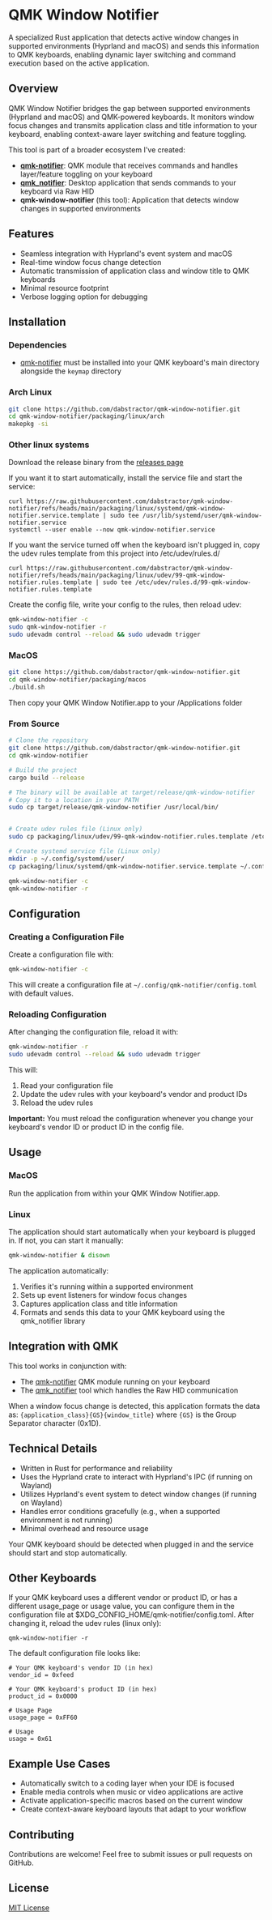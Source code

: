 # QMK Window Notifier

A specialized Rust application that detects active window changes in supported environments (Hyprland and macOS) and sends this information to QMK keyboards, enabling dynamic layer switching and command execution based on the active application.

## Overview

QMK Window Notifier bridges the gap between supported environments (Hyprland and macOS) and QMK-powered keyboards. It monitors window focus changes and transmits application class and title information to your keyboard, enabling context-aware layer switching and feature toggling.

This tool is part of a broader ecosystem I've created:
- **[qmk-notifier](https://github.com/dabstractor/qmk-notifier)**: QMK module that receives commands and handles layer/feature toggling on your keyboard
- **[qmk_notifier](https://github.com/dabstractor/qmk_notifier)**: Desktop application that sends commands to your keyboard via Raw HID
- **qmk-window-notifier** (this tool): Application that detects window changes in supported environments

## Features

- Seamless integration with Hyprland's event system and macOS
- Real-time window focus change detection
- Automatic transmission of application class and window title to QMK keyboards
- Minimal resource footprint
- Verbose logging option for debugging

## Installation

### Dependencies

- [qmk-notifier](https://github.com/dabstractor/qmk-notifier) must be installed into your QMK keyboard's main directory alongside the `keymap` directory

### Arch Linux

```bash
git clone https://github.com/dabstractor/qmk-window-notifier.git
cd qmk-window-notifier/packaging/linux/arch
makepkg -si
```

### Other linux systems
Download the release binary from the [releases page](https://github.com/dabstractor/qmk-window-notifier/releases)

If you want it to start automatically, install the service file and start the service:
```
curl https://raw.githubusercontent.com/dabstractor/qmk-window-notifier/refs/heads/main/packaging/linux/systemd/qmk-window-notifier.service.template | sudo tee /usr/lib/systemd/user/qmk-window-notifier.service
systemctl --user enable --now qmk-window-notifier.service
```
If you want the service turned off when the keyboard isn't plugged in, copy the udev rules template from this project into /etc/udev/rules.d/
```
curl https://raw.githubusercontent.com/dabstractor/qmk-window-notifier/refs/heads/main/packaging/linux/udev/99-qmk-window-notifier.rules.template | sudo tee /etc/udev/rules.d/99-qmk-window-notifier.rules.template
```
Create the config file, write your config to the rules, then reload udev:
```bash
qmk-window-notifier -c
sudo qmk-window-notifier -r
sudo udevadm control --reload && sudo udevadm trigger
```

### MacOS
```bash
git clone https://github.com/dabstractor/qmk-window-notifier.git
cd qmk-window-notifier/packaging/macos
./build.sh
```
Then copy your QMK Window Notifier.app to your /Applications folder

### From Source

```bash
# Clone the repository
git clone https://github.com/dabstractor/qmk-window-notifier.git
cd qmk-window-notifier

# Build the project
cargo build --release

# The binary will be available at target/release/qmk-window-notifier
# Copy it to a location in your PATH
sudo cp target/release/qmk-window-notifier /usr/local/bin/


# Create udev rules file (Linux only)
sudo cp packaging/linux/udev/99-qmk-window-notifier.rules.template /etc/udev/rules.d/99-qmk-window-notifier.rules.template

# Create systemd service file (Linux only)
mkdir -p ~/.config/systemd/user/
cp packaging/linux/systemd/qmk-window-notifier.service.template ~/.config/systemd/user/qmk-window-notifier.service

qmk-window-notifier -c
qmk-window-notifier -r
```

## Configuration

### Creating a Configuration File

Create a configuration file with:

```bash
qmk-window-notifier -c
```

This will create a configuration file at `~/.config/qmk-notifier/config.toml` with default values.

### Reloading Configuration

After changing the configuration file, reload it with:

```bash
qmk-window-notifier -r
sudo udevadm control --reload && sudo udevadm trigger
```

This will:
1. Read your configuration file
2. Update the udev rules with your keyboard's vendor and product IDs
3. Reload the udev rules

**Important:** You must reload the configuration whenever you change your keyboard's vendor ID or product ID in the config file.

## Usage

### MacOS

Run the application from within your QMK Window Notifier.app.

### Linux

The application should start automatically when your keyboard is plugged in.
If not, you can start it manually:
```bash
qmk-window-notifier & disown
```


The application automatically:
1. Verifies it's running within a supported environment
2. Sets up event listeners for window focus changes
3. Captures application class and title information
4. Formats and sends this data to your QMK keyboard using the qmk_notifier library

## Integration with QMK

This tool works in conjunction with:
- The [qmk-notifier](https://github.com/dabstractor/qmk-notifier) QMK module running on your keyboard
- The [qmk_notifier](https://github.com/dabstractor/qmk_notifier) tool which handles the Raw HID communication

When a window focus change is detected, this application formats the data as:
`{application_class}{GS}{window_title}` where `{GS}` is the Group Separator character (0x1D).

## Technical Details

- Written in Rust for performance and reliability
- Uses the Hyprland crate to interact with Hyprland's IPC (if running on Wayland)
- Utilizes Hyprland's event system to detect window changes (if running on Wayland)
- Handles error conditions gracefully (e.g., when a supported environment is not running)
- Minimal overhead and resource usage


Your QMK keyboard should be detected when plugged in and the service should start and stop automatically.

## Other Keyboards
If your QMK keyboard uses a different vendor or product ID, or has a different usage_page or usage value, you can configure them in the configuration file at $XDG_CONFIG_HOME/qmk-notifier/config.toml. After changing it, reload the udev rules (linux only):
```
qmk-window-notifier -r
```
The default configuration file looks like:
```
# Your QMK keyboard's vendor ID (in hex)
vendor_id = 0xfeed

# Your QMK keyboard's product ID (in hex)
product_id = 0x0000

# Usage Page
usage_page = 0xFF60

# Usage
usage = 0x61
```


## Example Use Cases

- Automatically switch to a coding layer when your IDE is focused
- Enable media controls when music or video applications are active
- Activate application-specific macros based on the current window
- Create context-aware keyboard layouts that adapt to your workflow

## Contributing

Contributions are welcome! Feel free to submit issues or pull requests on GitHub.

## License

[MIT License](LICENSE)

